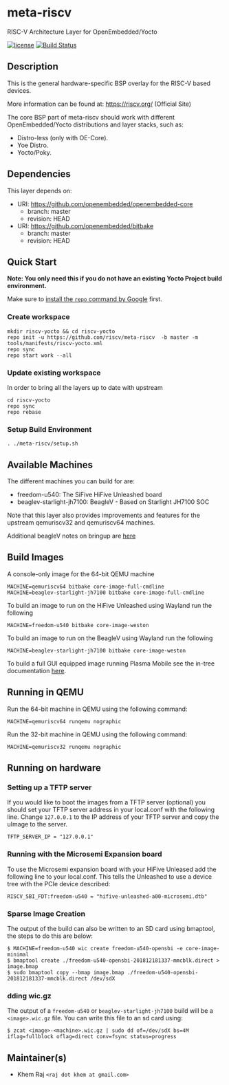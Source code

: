 # meta-riscv
RISC-V Architecture Layer for OpenEmbedded/Yocto

[![license](https://img.shields.io/github/license/mashape/apistatus.svg)](https://github.com/riscv/meta-riscv/blob/kraj/master/COPYRIGHT)
[![Build Status](https://travis-ci.org/riscv/meta-riscv.svg?branch=master)](https://travis-ci.org/riscv/meta-riscv)

## Description

This is the general hardware-specific BSP overlay for the RISC-V based devices.

More information can be found at: <https://riscv.org/> (Official Site)

The core BSP part of meta-riscv should work with different
OpenEmbedded/Yocto distributions and layer stacks, such as:

* Distro-less (only with OE-Core).
* Yoe Distro.
* Yocto/Poky.

## Dependencies

This layer depends on:

* URI: https://github.com/openembedded/openembedded-core
  * branch: master
  * revision: HEAD
* URI: https://github.com/openembedded/bitbake
  * branch: master
  * revision: HEAD

## Quick Start

**Note: You only need this if you do not have an existing Yocto Project build environment.**

Make sure to [install the `repo` command by Google](https://source.android.com/setup/downloading#installing-repo) first. 

### Create workspace
```text
mkdir riscv-yocto && cd riscv-yocto
repo init -u https://github.com/riscv/meta-riscv  -b master -m tools/manifests/riscv-yocto.xml
repo sync
repo start work --all
```
### Update existing workspace

In order to bring all the layers up to date with upstream

```text
cd riscv-yocto
repo sync
repo rebase
```

### Setup Build Environment
```text
. ./meta-riscv/setup.sh
```

## Available Machines

The different machines you can build for are:

* freedom-u540: The SiFive HiFive Unleashed board
* beaglev-starlight-jh7100: BeagleV - Based on Starlight JH7100 SOC

Note that this layer also provides improvements and features for the
upstream qemuriscv32 and qemuriscv64 machines.

Additional beagleV notes on bringup are [here](https://github.com/riscv/meta-riscv/blob/master/docs/BeagleV.md)
## Build Images

A console-only image for the 64-bit QEMU machine
```text
MACHINE=qemuriscv64 bitbake core-image-full-cmdline
MACHINE=beaglev-starlight-jh7100 bitbake core-image-full-cmdline
```

To build an image to run on the HiFive Unleashed using Wayland run the following

```text
MACHINE=freedom-u540 bitbake core-image-weston
```

To build an image to run on the BeagleV using Wayland run the following
```text
MACHINE=beaglev-starlight-jh7100 bitbake core-image-weston
```

To build a full GUI equipped image running Plasma Mobile see the in-tree documentation [here](https://github.com/riscv/meta-riscv/blob/master/docs/Plasma-Mobile-on-Unleashed.md).

## Running in QEMU

Run the 64-bit machine in QEMU using the following command:

```text
MACHINE=qemuriscv64 runqemu nographic
```

Run the 32-bit machine in QEMU using the following command:

```text
MACHINE=qemuriscv32 runqemu nographic
```

## Running on hardware

### Setting up a TFTP server

If you would like to boot the images from a TFTP server (optional) you should set your TFTP server address in your local.conf with the following line. Change ```127.0.0.1``` to the IP address of your TFTP server and copy the uImage to the server.

```text
TFTP_SERVER_IP = "127.0.0.1"
```

### Running with the Microsemi Expansion board

To use the Microsemi expansion board with your HiFive Unleased add the following line to your local.conf. This tells the Unleashed to use a device tree with the PCIe device described:

```text
RISCV_SBI_FDT:freedom-u540 = "hifive-unleashed-a00-microsemi.dtb"
```

### Sparse Image Creation

The output of the build can also be written to an SD card using bmaptool, the steps to do this are below:

```text
$ MACHINE=freedom-u540 wic create freedom-u540-opensbi -e core-image-minimal
$ bmaptool create ./freedom-u540-opensbi-201812181337-mmcblk.direct > image.bmap
$ sudo bmaptool copy --bmap image.bmap ./freedom-u540-opensbi-201812181337-mmcblk.direct /dev/sdX
```

### dding wic.gz

The output of a ```freedom-u540``` or ```beaglev-starlight-jh7100```  build will be a ```<image>.wic.gz``` file. You can write this file to an sd card using:

```text
$ zcat <image>-<machine>.wic.gz | sudo dd of=/dev/sdX bs=4M iflag=fullblock oflag=direct conv=fsync status=progress
```

## Maintainer(s)

* Khem Raj `<raj dot khem at gmail.com>`
